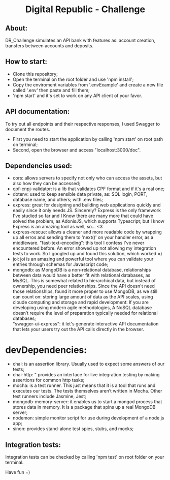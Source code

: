 <h1 align="center">Digital Republic - Challenge</h1>

## About:
DR_Challenge simulates an API bank with features as: account creation, transfers between accounts and deposits.<br/>

## How to start:
- Clone this repository;
- Open the terminal on the root folder and use 'npm install';
- Copy the enviroment variables from '.envExample' and create a new file called '.env' then paste and fill them;
- 'npm start' and it's set to work on any API client of your favor.

## API documentation:
To try out all endpoints and their respective responses, I used Swagger to document  the  routes. <br/>
- First you need to start the application by calling 'npm start' on  root path on terminal;
- Second, open the browser and access "localhost:3000/doc".

## Dependencies used:  
- cors: allows servers to specify not only who can access the assets, but also how they can be accessed; <br/>
- cpf-cnpj-validator: is a lib that validates CPF format and if it's a real one; <br/> 
- dotenv: used to keep sensible data private, as: SQL login, PORT, database name, and others; with .env files; <br/>
- express: great for designing and building web applications quickly and easily since it only needs JS. Sincerely? Express is the only framework I've studied so far and I Know there are many more that could have solved the problem, as AdonisJS, which supports Typescript; but I know Express is an amazing tool as well, so... <3 <br/>
- express-rescue: allows a cleaner and more readable code by wrapping up all erros and sending them to 'next()' on your handler error, as a middleware.
"fast-text-encoding": this tool I confess I've never encountered before. An error showed up not allowing my integration tests to work. So I googled up and found this solution, which worked =) <br/>
- joi: joi is an amazing and powerful tool where you can validate your entries through schemas for Javascript code; <br/>
- mongodb: as MongoDB is a non-relational database, relationships between data would have a better fit with relational databases, as MySQL. This is somewhat related to hierarchical data, but instead of ownership, you need peer relationships. Since the API doesn't need those relationships, found it more proper to use MongoDB, as we still can count on: storing large amount of data as the API scales, using cloude computing and storage and rapid development: If you are developing using modern agile methodologies, A NoSQL database doesn’t require the level of preparation typically needed for relational databases; <br/>
"swagger-ui-express": it let's generate interactive API documentation that lets your users try out the API calls directly in the browser.  <br/>

# devDependencies: 
- chai: is an assertion library. Usually used to expect some answers of our tests; <br/>
- chai-http: " provides an interface for live integration testing by making assertions for common http tasks; <br/>
- mocha: is a test runner. This just means that it is a tool that runs and executes our tests. The tests themselves aren’t written in Mocha. Other test runners include Jasmine, Jest; <br/>
- mongodb-memory-server: it enables us to start a mongod process that stores data in memory. It is a package that spins up a real MongoDB server; <br/>
- nodemon: simple monitor script for use during development of a node.js app; <br/> 
- sinon: provides stand-alone test spies, stubs, and mocks; <br/>

## Integration tests:
Integration tests can be checked by calling 'npm test' on root folder on your terminal.

Have fun =)
